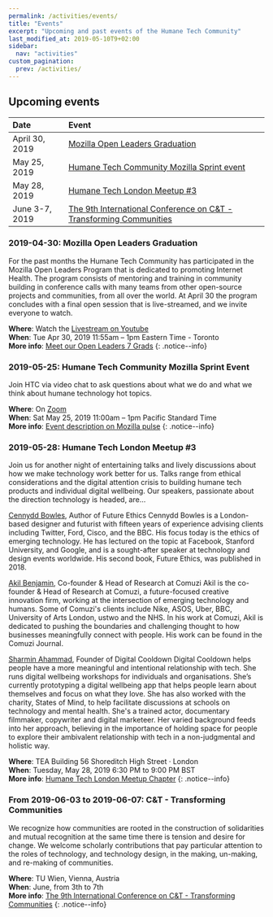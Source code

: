```yaml
---
permalink: /activities/events/
title: "Events"
excerpt: "Upcoming and past events of the Humane Tech Community"
last_modified_at: 2019-05-10T9+02:00
sidebar:
  nav: "activities"
custom_pagination:
  prev: /activities/
---
```


## Upcoming events

| Date | Event |
| :--- | :--- |
| April 30, 2019 | [Mozilla Open Leaders Graduation](#2019-04-30-mozilla-open-leaders-graduation) |
| May 25, 2019 | [Humane Tech Community Mozilla Sprint event](#2019-05-25-humane-tech-community-mozilla-sprint-event) |
| May 28, 2019 | [Humane Tech London Meetup #3](#2019-05-28-humane-tech-london-meetup-3) |
| June 3-7, 2019 | [The 9th International Conference on C&T - Transforming Communities](#from-2019-06-03-to-2019-06-07-C&T-transforming-communities) |



### 2019-04-30: Mozilla Open Leaders Graduation

For the past months the Humane Tech Community has participated in the Mozilla Open Leaders Program that is dedicated to promoting Internet Health. The program consists of mentoring and training in community building in conference calls with many teams from other open-source projects and communities, from all over the world. At April 30 the program concludes with a final open session that is live-streamed, and we invite everyone to watch.

**Where**: Watch the [Livestream on Youtube](https://www.youtube.com/watch?v=Amaw17K-u0Y)<br>
**When**: Tue Apr 30, 2019 11:55am – 1pm Eastern Time - Toronto<br>
**More info**: [Meet our Open Leaders 7 Grads](https://medium.com/p/9f6e0c24db1d)
{: .notice--info}


### 2019-05-25: Humane Tech Community Mozilla Sprint Event

Join HTC via video chat to ask questions about what we do and what we think about humane technology hot topics.

**Where**: On [Zoom](https://zoom.us/) <br>
**When**: Sat May 25, 2019 11:00am – 1pm Pacific Standard Time<br>
**More info**: [Event description on Mozilla pulse](https://www.mozillapulse.org/entry/1166)
{: .notice--info}

### 2019-05-28: Humane Tech London Meetup #3

Join us for another night of entertaining talks and lively discussions about how we make technology work better for us. Talks range from ethical considerations and the digital attention crisis to building humane tech products and individual digital wellbeing. Our speakers, passionate about the direction technology is headed, are...

[Cennydd Bowles](https://www.cennydd.com), Author of Future Ethics
Cennydd Bowles is a London-based designer and futurist with fifteen years of experience advising clients including Twitter, Ford, Cisco, and the BBC. His focus today is the ethics of emerging technology. He has lectured on the topic at Facebook, Stanford University, and Google, and is a sought-after speaker at technology and design events worldwide. His second book, Future Ethics, was published in 2018.

[Akil Benjamin](https://www.comuzi.xyz), Co-founder & Head of Research at Comuzi
Akil is the co-founder & Head of Research at Comuzi, a future-focused creative innovation firm, working at the intersection of emerging technology and humans. Some of Comuzi's clients include Nike, ASOS, Uber, BBC, University of Arts London, ustwo and the NHS. In his work at Comuzi, Akil is dedicated to pushing the boundaries and challenging thought to how businesses meaningfully connect with people. His work can be found in the Comuzi Journal.

[Sharmin Ahammad](https://www.digitalcooldown.com), Founder of Digital Cooldown
Digital Cooldown helps people have a more meaningful and intentional relationship with tech. She runs digital wellbeing workshops for individuals and organisations. She’s currently prototyping a digital wellbeing app that helps people learn about themselves and focus on what they love. She has also worked with the charity, States of Mind, to help facilitate discussions at schools on technology and mental health. She's a trained actor, documentary filmmaker, copywriter and digital marketeer. Her varied background feeds into her approach, believing in the importance of holding space for people to explore their ambivalent relationship with tech in a non-judgmental and holistic way.

**Where**: TEA Building 56 Shoreditch High Street · London<br>
**When**: Tuesday, May 28, 2019 6:30 PM to 9:00 PM BST<br>
**More info**: [Humane Tech London Meetup Chapter](https://www.meetup.com/Humane-Tech-London/events/260847431/)
{: .notice--info}


### From 2019-06-03 to 2019-06-07: C&T - Transforming Communities

We recognize how communities are rooted in the construction of solidarities and mutual recognition at the same time there is tension and desire for change. We welcome scholarly contributions that pay particular attention to the roles of technology, and technology design, in the making, un-making, and re-making of communities.

**Where**: TU Wien, Vienna, Austria<br>
**When**: June, from 3th to 7th<br>
**More info**: [The 9th International Conference on C&T - Transforming Communities](https://2019.comtech.community/index.html)
{: .notice--info}
